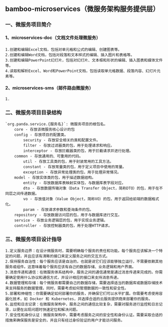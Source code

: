 ## bamboo-microservices（微服务架构服务提供层）

### 一、微服务项目简介
#### 1、microservices-doc（文档文件处理微服务）
    1.创建和编辑Excel文档，包括对单元格和公式的编辑、创建图表等。
    2.创建和编辑Word文档，包括对段落和文本样式的编辑、插入图片和表格等。
    3.创建和编辑PowerPoint幻灯片，包括对幻灯片、文本框和形状的编辑、插入图表和媒体文件等。
    4.读取和解析Excel、Word和PowerPoint文档，包括读取单元格数据、段落内容、幻灯片元素等。
#### 2、microservices-sms（邮件路由微服务）
    1.

### 二、微服务项目目录结构
    `org.panda.service.{服务名}`: 微服务项目的根包名。
        core - 存放该微服务核心设计的包
        config - 存放项目的配置类。
            security - 存放安全相关的类和配置文件。
            filter - 存放过滤器类的包，用于处理请求和响应。
            interceptor - 存放拦截器类的包，用于拦截请求并进行处理。
        common - 存放通用的、可重用的代码。
            util - 存放工具类的包，用于封装常用的工具方法。
            constant - 存放常量类的包，用于定义项目中使用的常量。
            exception - 存放异常处理类的包，用于处理异常情况。
        model - 存放实体类的包，用于描述数据结构。
            entity - 存放数据库表映射实体包，与数据库表字段对应。
            dto - 存放数据传输对象（Data Transfer Object，简称DTO）的包，用于在不同层之间传递数据。
            vo - 存放值对象（Value Object，简称VO）的包，用于返回给前端的数据格式化。
            param - 存放请求参数和查询条件的包。
        repository - 存放数据访问层的包，用于与数据库进行交互。
        service - 存放业务逻辑层的包，用于实现业务逻辑。
        controller - 存放控制器类的包，用于处理HTTP请求。

### 三、微服务项目设计指导
    1.定义服务边界：在设计微服务时，需要明确每个服务的责任和功能。每个服务应该解决一个特定的问题，并且应该有清晰的接口来定义服务之间的交互方式。
    2.保持服务自治性：每个服务应该是自治的，也就是说它们应该能够独立运行，不需要依赖其他服务或组件。这意味着每个服务应该有自己的数据存储、业务逻辑和用户界面。
    3.消息传递和通信：在微服务体系结构中，服务之间的通信通常是通过消息传递来完成的。你需要确定使用什么协议和通信方式，并设计相应的接口来支持消息传递。
    4.数据管理和存储：每个微服务都需要自己的数据存储，需要选择适当的数据库或数据存储技术来支持服务的数据管理。同时，需要考虑如何管理数据的一致性和安全性。
    5.部署和伸缩性：你需要确定如何部署你的服务，并确保它们可以水平扩展。你需要考虑使用容器化技术，如 Docker 和 Kubernetes，并选择合适的云服务提供商来部署你的服务。
    6.监控和日志记录：在微服务架构中，服务之间的通信比较复杂，需要对服务进行监控和日志记录，以便在出现问题时快速定位和解决问题。
    7.安全性和身份认证：微服务架构中，需要考虑服务之间的安全性和身份认证。需要采取合适的措施来确保服务是安全的，并且只有经过身份验证的用户才能访问服务。
